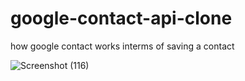 # google-contact-api-clone
how google contact works interms of saving a contact


![Screenshot (116)](https://user-images.githubusercontent.com/46121207/166102470-987de408-4f0e-4069-9c99-d6008d28eab4.png)

